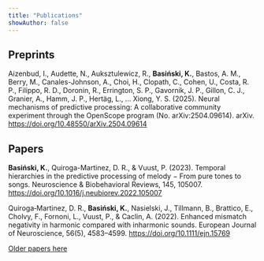 ```yaml
---
title: "Publications"
showAuthor: false
---
```


## Preprints

Aizenbud, I., Audette, N., Auksztulewicz, R., **Basiński, K.**, Bastos, A. M., Berry, M., Canales-Johnson, A., Choi, H., Clopath, C., Cohen, U., Costa, R. P., Filippo, R. D., Doronin, R., Errington, S. P., Gavornik, J. P., Gillon, C. J., Granier, A., Hamm, J. P., Hertäg, L., … Xiong, Y. S. (2025). Neural mechanisms of predictive processing: A collaborative community experiment through the OpenScope program (No. arXiv:2504.09614). arXiv. https://doi.org/10.48550/arXiv.2504.09614


## Papers

**Basiński, K.**, Quiroga-Martinez, D. R., & Vuust, P. (2023). Temporal hierarchies in the predictive processing of melody − From pure tones to songs. Neuroscience & Biobehavioral Reviews, 145, 105007. https://doi.org/10.1016/j.neubiorev.2022.105007


Quiroga‐Martinez, D. R., **Basiński, K.**, Nasielski, J., Tillmann, B., Brattico, E., Cholvy, F., Fornoni, L., Vuust, P., & Caclin, A. (2022). Enhanced mismatch negativity in harmonic compared with inharmonic sounds. European Journal of Neuroscience, 56(5), 4583–4599. https://doi.org/10.1111/ejn.15769


[Older papers here](https://scholar.google.com/citations?user=BuBtcw0AAAAJ&hl=pl)